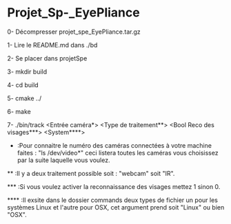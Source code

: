 # Projet_Sp-_EyePliance
0-  Décompresser projet_spe_EyePliance.tar.gz

1-  Lire le README.md dans ./bd

2-  Se placer dans projetSpe

3-  mkdir build

4-  cd build

5-  cmake ../

6-  make

7-  ./bin/track <Entrée caméra*> <Type de traitement**> <Bool Reco des visages***> <System****>

* :Pour connaitre le numéro des caméras connectées à votre machine faites : "ls /dev/video*" ceci listera toutes les caméras vous choisissez par la suite
laquelle vous voulez.

** :Il y a deux traitement possible soit : "webcam" soit "IR".

*** :Si vous voulez activer la reconnaissance des visages mettez 1 sinon 0.

**** :Il exsite dans le dossier commands deux types de fichier un pour les systèmes Linux et l'autre pour OSX, cet argument prend soit "Linux" ou bien "OSX".
